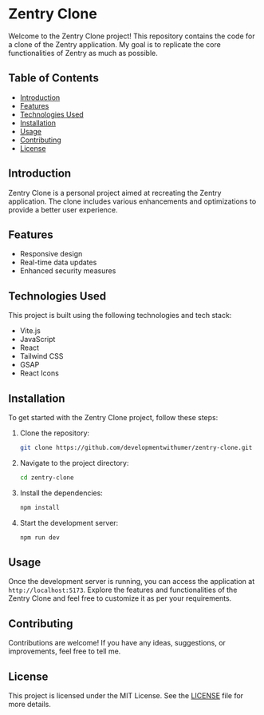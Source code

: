 # Zentry Clone

Welcome to the Zentry Clone project! This repository contains the code for a clone of the Zentry application. My goal is to replicate the core functionalities of Zentry as much as possible.

## Table of Contents
- [Introduction](#introduction)
- [Features](#features)
- [Technologies Used](#technologies-used)
- [Installation](#installation)
- [Usage](#usage)
- [Contributing](#contributing)
- [License](#license)

## Introduction

Zentry Clone is a personal project aimed at recreating the Zentry application. The clone includes various enhancements and optimizations to provide a better user experience.

## Features

- Responsive design
- Real-time data updates
- Enhanced security measures

## Technologies Used

This project is built using the following technologies and tech stack:

- Vite.js
- JavaScript
- React
- Tailwind CSS
- GSAP
- React Icons

## Installation

To get started with the Zentry Clone project, follow these steps:

1. Clone the repository:
   ```bash
   git clone https://github.com/developmentwithumer/zentry-clone.git
   ```

2. Navigate to the project directory:
   ```bash
   cd zentry-clone
   ```

3. Install the dependencies:
   ```bash
   npm install
   ```

4. Start the development server:
   ```bash
   npm run dev
   ```

## Usage

Once the development server is running, you can access the application at `http://localhost:5173`. Explore the features and functionalities of the Zentry Clone and feel free to customize it as per your requirements.

## Contributing

Contributions are welcome! If you have any ideas, suggestions, or improvements, feel free to tell me.

## License

This project is licensed under the MIT License. See the [LICENSE](LICENSE) file for more details.
